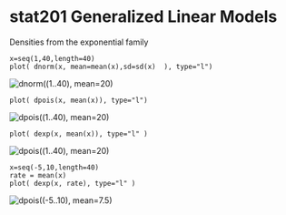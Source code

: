 # stat201 Generalized Linear Models

Densities from the exponential family
```
x=seq(1,40,length=40)
plot( dnorm(x, mean=mean(x),sd=sd(x)  ), type="l")
```
![dnorm((1..40), mean=20)](../../blob/main/images/normal_density.png)

```
plot( dpois(x, mean(x)), type="l")
```
![dpois((1..40), mean=20)](../../blob/main/images/poisson_density.png)

```
plot( dexp(x, mean(x)), type="l" )
```
![dpois((1..40), mean=20)](../../blob/main/images/exponential_density_20.png)

```
x=seq(-5,10,length=40)
rate = mean(x)
plot( dexp(x, rate), type="l" )
```
![dpois((-5..10), mean=7.5)](../../blob/main/images/exponential_density_7.png)

